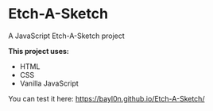 # Etch-A-Sketch
A JavaScript Etch-A-Sketch project

**This project uses:**
  * HTML
  * CSS
  * Vanilla JavaScript
  
  You can test it here: https://bayl0n.github.io/Etch-A-Sketch/
